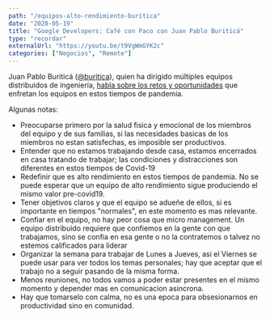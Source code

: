 ```yaml
---
path: "/equipos-alto-rendimiento-buritica"
date: "2020-05-19"
title: "Google Developers: Café con Paco con Juan Pablo Buriticá"
type: "recordar"
externalUrl: "https://youtu.be/t9VgWmGYK2c"
categories: ["Negocios", "Remote"]
---
```


Juan Pablo Buriticá ([@buritica](https://twitter.com/buritica)), quien ha dirigido múltiples equipos distribuidos de ingeniería, [habla sobre los retos y oportunidades](https://youtu.be/t9VgWmGYK2c) que enfretan los equipos en estos tiempos de pandemia.

Algunas notas:

- Preocuparse primero por la salud fisica y emocional de los miembros del equipo y de sus familias, si las necesidades basicas de los miembros no estan satisfechas, es imposible ser productivos.
- Entender que no estamos trabajando desde casa, estamos encerrados en casa tratando de trabajar; las condiciones y distracciones son diferentes en estos tiempos de Covid-19
- Redefinir que es alto rendimiento en estos tiempos de pandemia. No se puede esperar que un equipo de alto rendimiento sigue produciendo el mismo valor pre-covid19.
- Tener objetivos claros y que el equipo se adueñe de ellos, si es importante en tiempos "normales", en este momento es mas relevante.
- Confiar en el equipo, no hay peor cosa que micro management. Un equipo distribuido requiere que confiemos en la gente con que trabajamos, sino se confia en esa gente o no la contratemos o talvez no estemos calificados para liderar
- Organizar la semana para trabajar de Lunes a Jueves, asi el Viernes se puede usar para ver todos los temas personales; hay que aceptar que el trabajo no a seguir pasando de la misma forma.
- Menos reuniones, no todos vamos a poder estar presentes en el mismo momento y depender mas en comunicacion asincrona.
- Hay que tomarselo con calma, no es una epoca para obsesionarnos en productividad sino en comunidad.
